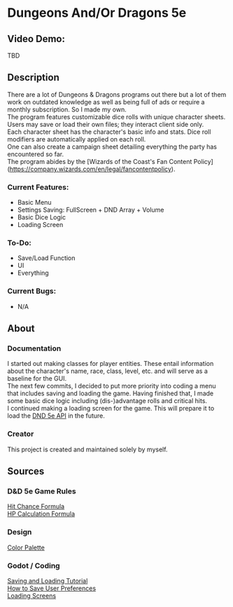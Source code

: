 # Dungeons And/Or Dragons 5e
## Video Demo:
TBD

## Description
There are a lot of Dungeons & Dragons programs out there but a lot of them 
work on outdated knowledge as well as being full of ads or require a monthly 
subscription. So I made my own.  
The program features customizable dice rolls with unique character sheets. 
Users may save or load their own files; they interact client side only.  
Each character sheet has the character's basic info and stats. Dice roll 
modifiers are automatically applied on each roll.  
One can also create a campaign sheet detailing everything the party has 
encountered so far.  
The program abides by the [Wizards of the Coast's Fan Content Policy]
(https://company.wizards.com/en/legal/fancontentpolicy).

### Current Features:
- Basic Menu
- Settings Saving: FullScreen + DND Array + Volume
- Basic Dice Logic
- Loading Screen

### To-Do:
- Save/Load Function  
- UI
- Everything

### Current Bugs:
- N/A
  
## About
### Documentation
I started out making classes for player entities. These entail information 
about the character's name, race, class, level, etc. and will serve as a 
baseline for the GUI.  
The next few commits, I decided to put more priority into coding a menu that 
includes saving and loading the game.  Having finished that, I made some basic
dice logic including (dis-)advantage rolls and critical hits.  
I continued making a loading screen for the game. This will prepare it to load
the [DND 5e API](https://www.dnd5eapi.co/) in the future.

### Creator
This project is created and maintained solely by myself.

## Sources
### D&D 5e Game Rules
[Hit Chance Formula](https://rpg.stackexchange.com/questions/70335/how-do-i-calculate-the-chance-to-hit-a-given-ac)  
[HP Calculation Formula](https://www.omnicalculator.com/other/hit-points) 

### Design
[Color Palette](https://colorhunt.co/palette/1b262c0f4c753282b8bbe1fa)  

### Godot / Coding
[Saving and Loading Tutorial](https://www.youtube.com/watch?v=JGRY1uXWzyA)  
[How to Save User Preferences](https://www.youtube.com/watch?v=GPzdFzNq060)  
[Loading Screens](https://www.youtube.com/watch?v=-renxc-EmUg)
